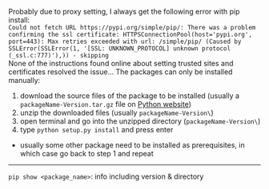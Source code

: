 Probably due to proxy setting, I always get the following error with pip install:  
`Could not fetch URL https://pypi.org/simple/pip/: There was a problem confirming the ssl certificate: HTTPSConnectionPool(host='pypi.org', port=443): Max retries exceeded with url: /simple/pip/ (Caused by SSLError(SSLError(1, '[SSL: UNKNOWN_PROTOCOL] unknown protocol (_ssl.c:777)'),)) - skipping`  
None of the instructions found online about setting trusted sites and certificates resolved the issue... The packages can only be installed manually: 
1. download the source files of the package to be installed (usually a `packageName-Version.tar.gz` file on [Python website](https://pypi.org/)) 
2. unzip the downloaded files (usually `packageName-Version\`)
3. open terminal and go into the unzipped directory (`packageName-Version\`)
4. type `python setup.py install` and press enter 
  - usually some other package need to be installed as prerequisites, in which case go back to step 1 and repeat

---

`pip show <package_name>`: info including version & directory
